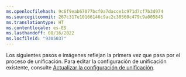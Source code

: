 ```yaml
---
ms.openlocfilehash: 9c6f9eab67077bcf0a7dacce1c971d7cf7b3d974
ms.sourcegitcommit: 267c317e10166146c9ac2c30560c479c9a005845
ms.translationtype: HT
ms.contentlocale: es-ES
ms.lasthandoff: 08/16/2022
ms.locfileid: "9305037"
---
```

Los siguientes pasos e imágenes reflejan la primera vez que pasa por el proceso de unificación. Para editar la configuración de unificación existente, consulte [Actualizar la configuración de unificación](../data-unification-update.md).
